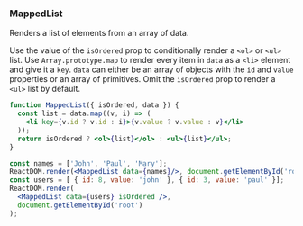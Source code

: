 ### MappedList

Renders a list of elements from an array of data.

Use the value of the `isOrdered` prop to conditionally render a `<ol>` or `<ul>` list.
Use `Array.prototype.map` to render every item in `data` as a `<li>` element and give it a `key`.
`data` can either be an array of objects with the `id` and `value` properties or an array of primitives.
Omit the `isOrdered` prop to render a `<ul>` list by default.

```jsx
function MappedList({ isOrdered, data }) {
  const list = data.map((v, i) => (
    <li key={v.id ? v.id : i}>{v.value ? v.value : v}</li>
  ));
  return isOrdered ? <ol>{list}</ol> : <ul>{list}</ul>;
}
```

```jsx
const names = ['John', 'Paul', 'Mary'];
ReactDOM.render(<MappedList data={names}/>, document.getElementById('root'));
const users = [ { id: 8, value: 'john' }, { id: 3, value: 'paul' }];
ReactDOM.render(
  <MappedList data={users} isOrdered />,
  document.getElementById('root')
);
```

<!-- tags: array,functional -->

<!-- expertise: 1 -->
